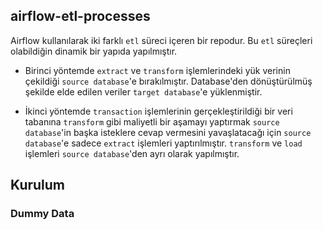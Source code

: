 ## airflow-etl-processes

Airflow kullanılarak iki farklı `etl` süreci içeren bir repodur. Bu `etl` süreçleri olabildiğin dinamik bir yapıda yapılmıştır.

* Birinci yöntemde `extract` ve `transform` işlemlerindeki yük verinin çekildiği `source database`'e bırakılmıştır. Database'den dönüştürülmüş şekilde elde edilen veriler `target database`'e yüklenmiştir.

* İkinci yöntemde `transaction` işlemlerinin gerçekleştirildiği bir veri tabanına `transform` gibi maliyetli bir aşamayı yaptırmak `source database`'in başka isteklere cevap vermesini yavaşlatacağı için `source database`'e sadece `extract` işlemleri yaptırılmıştır. `transform` ve `load` işlemleri `source database`'den ayrı olarak yapılmıştır.

## Kurulum

### Dummy Data


